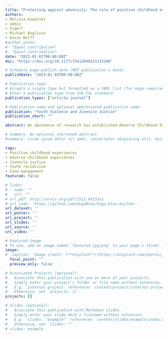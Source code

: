```yaml
---
title: "Protecting against adversity: The role of positive childhood experiences in youth recidivism"
authors:
- Melissa Kowalski
- admin
- kigerl
- Michael Baglivio
- Kevin Wolff
#author_notes:
#- "Equal contribution"
#- "Equal contribution"
date: "2023-01-01T00:00:00Z"
doi: "https://doi.org/10.1177/15412040221133106"

# Schedule page publish date (NOT publication's date).
publishDate: "2023-01-03T00:00:00Z"

# Publication type.
# Accepts a single type but formatted as a YAML list (for Hugo requirements).
# Enter a publication type from the CSL standard.
publication_types: ["article-journal"]

# Publication name and optional abbreviated publication name.
publication: "Youth Violence and Juvenile Justice"
publication_short: ""

abstract: An abundance of research has established Adverse Childhood Experiences’ (ACEs’) contributions to deviant behavior. Recently, studies have demonstrated the importance of Positive Childhood Experiences (PCEs). Yet, the PCE establishment as a predictive scale is needed. In a multistate, robust sample (N = 254,874) of justice-involved youth, we examined PCE scale effects and ACE-PCE combinations on recidivism using mixed effects logistic regression while adjusting for the impact of state. Presence of PCEs was associated with lower reoffending likelihood, and ACEs were related to increased recidivism odds. Further, PCEs demonstrated a protective impact on ACEs. A ceiling effect on the ACE-PCE composite score was also identified, where an increase in scale items presented a curvilinear recidivism association. Findings provide an examination of PCE influence across multiple youth populations and their ability to counteract ACE effects. Policy implications discuss the utility of PCEs as case management goals and intermediate outcomes.

# Summary. An optional shortened abstract.
#summary: Lorem ipsum dolor sit amet, consectetur adipiscing elit. Duis posuere tellus ac convallis placerat. Proin tincidunt magna sed ex sollicitudin condimentum.

tags:
- Positive childhood experiences
- Adverse childhood experiences
- Juvenile justice
- Youth recidivism
- Case management
featured: false

# links:
# - name: ""
#   url: ""
# url_pdf: http://arxiv.org/pdf/1512.04133v1
# url_code: 'https://github.com/HugoBlox/hugo-blox-builder'
url_dataset: ''
url_poster: ''
url_project: ''
url_slides: ''
url_source: ''
url_video: ''

# Featured image
# To use, add an image named `featured.jpg/png` to your page's folder. 
image:
#  caption: 'Image credit: [**Unsplash**](https://unsplash.com/photos/jdD8gXaTZsc)'
  focal_point: ""
  preview_only: false

# Associated Projects (optional).
#   Associate this publication with one or more of your projects.
#   Simply enter your project's folder or file name without extension.
#   E.g. `internal-project` references `content/project/internal-project/index.md`.
#   Otherwise, set `projects: []`.
projects: []

# Slides (optional).
#   Associate this publication with Markdown slides.
#   Simply enter your slide deck's filename without extension.
#   E.g. `slides: "example"` references `content/slides/example/index.md`.
#   Otherwise, set `slides: ""`.
# slides: example
---
```

